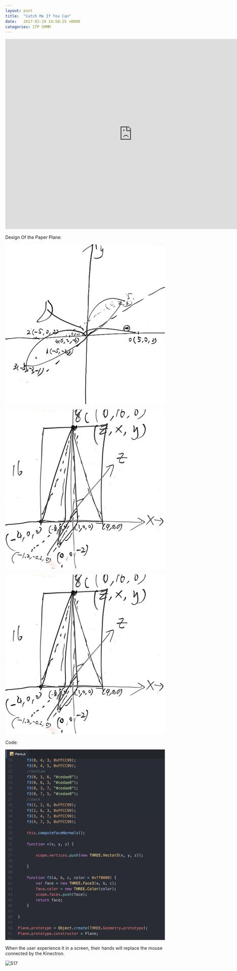 ```yaml
---
layout: post
title:  "Catch Me If You Can"
date:   2017-03-10 14:58:25 +0000
categories: ITP SMMM
---
```


<iframe src="https://chang-itp.github.io/kinectron/IP/" width="800" height="600" frameborder="0" webkitallowfullscreen mozallowfullscreen allowfullscreen></iframe>

Design Of the Paper Plane:

![S17](/pics/paperplane1.JPG)


![S17](/pics/paperplane2.JPG)


![S17](/pics/paperplane2.JPG)



Code:


![S17](/pics/paperplane4.png)


When the user experience it in a screen, their hands will replace the mouse connected by the Kinectron. 

![S17](/pics/paperplane5.GIF)
